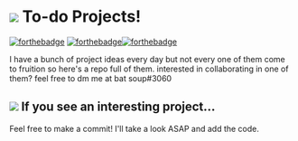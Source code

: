 # <img src='https://api.iconify.design/octicon/light-bulb-16.svg?color=%235865f2'/> To-do Projects!
[![forthebadge](https://forthebadge.com/images/badges/made-with-markdown.svg)](https://forthebadge.com) [![forthebadge](https://forthebadge.com/images/badges/made-with-python.svg)](https://forthebadge.com)[![forthebadge](https://forthebadge.com/images/badges/uses-git.svg)](https://forthebadge.com)

I have a bunch of project ideas every day but not every one of them come to fruition so here's a repo full of them. 
interested in collaborating in one of them? feel free to dm me at bat soup#3060

## <img src='https://api.iconify.design/octicon/git-pull-request-16.svg?color=%235865f2'/> If you see an interesting project...
Feel free to make a commit! I'll take a look ASAP and add the code.
